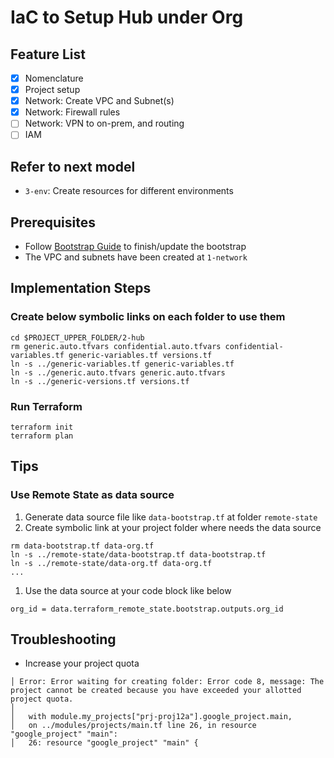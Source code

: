 # IaC to Setup Hub under Org

## Feature List
- [X] Nomenclature
- [X] Project setup
- [X] Network: Create VPC and Subnet(s)
- [X] Network: Firewall rules
- [ ] Network: VPN to on-prem, and routing
- [ ] IAM 

## Refer to next model
* `3-env`: Create resources for different environments

## Prerequisites
* Follow [Bootstrap Guide](../0-bootstrap/README.md) to finish/update the bootstrap
* The VPC and subnets have been created at `1-network`

## Implementation Steps

### Create below symbolic links on each folder to use them
```
cd $PROJECT_UPPER_FOLDER/2-hub
rm generic.auto.tfvars confidential.auto.tfvars confidential-variables.tf generic-variables.tf versions.tf
ln -s ../generic-variables.tf generic-variables.tf
ln -s ../generic.auto.tfvars generic.auto.tfvars
ln -s ../generic-versions.tf versions.tf
```

### Run Terraform
```
terraform init
terraform plan
```

## Tips

### Use Remote State as data source
1. Generate data source file like `data-bootstrap.tf` at folder `remote-state`
1. Create symbolic link at your project folder where needs the data source
  ```
  rm data-bootstrap.tf data-org.tf
  ln -s ../remote-state/data-bootstrap.tf data-bootstrap.tf
  ln -s ../remote-state/data-org.tf data-org.tf
  ...
  ```
1. Use the data source at your code block like below
  ```
  org_id = data.terraform_remote_state.bootstrap.outputs.org_id
  ```

## Troubleshooting

* Increase your project quota
```
│ Error: Error waiting for creating folder: Error code 8, message: The project cannot be created because you have exceeded your allotted project quota.
│ 
│   with module.my_projects["prj-proj12a"].google_project.main,
│   on ../modules/projects/main.tf line 26, in resource "google_project" "main":
│   26: resource "google_project" "main" {
```